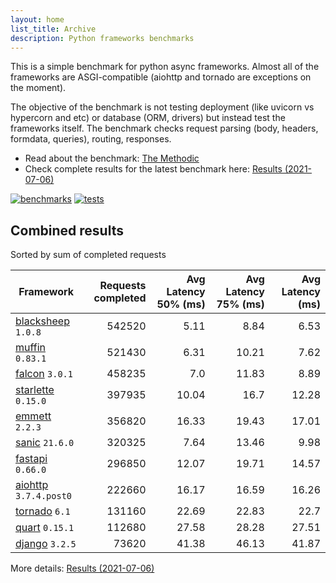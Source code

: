 ```yaml
---
layout: home
list_title: Archive
description: Python frameworks benchmarks
---
```


<script src="https://cdn.jsdelivr.net/npm/chart.js@3.2.1/dist/chart.min.js"></script>

This is a simple benchmark for python async frameworks. Almost all of the
frameworks are ASGI-compatible (aiohttp and tornado are exceptions on the
moment).

The objective of the benchmark is not testing deployment (like uvicorn vs
hypercorn and etc) or database (ORM, drivers) but instead test the frameworks
itself. The benchmark checks request parsing (body, headers, formdata,
queries), routing, responses.

* Read about the benchmark: [The Methodic](methodic.md)
* Check complete results for the latest benchmark here: [Results (2021-07-06)](_posts/2021-07-06-results.md)

[![benchmarks](https://github.com/klen/py-frameworks-bench/actions/workflows/benchmarks.yml/badge.svg)](https://github.com/klen/py-frameworks-bench/actions/workflows/benchmarks.yml)
[![tests](https://github.com/klen/py-frameworks-bench/actions/workflows/tests.yml/badge.svg)](https://github.com/klen/py-frameworks-bench/actions/workflows/tests.yml)

## Combined results

<canvas id="chart" style="margin-bottom: 2em"></canvas>
<script>
    var ctx = document.getElementById('chart').getContext('2d');
    var myChart = new Chart(ctx, {
        type: 'bar',
        data: {
            labels: ['blacksheep','muffin','falcon','starlette','emmett','sanic','fastapi','aiohttp','tornado','quart','django',],
            datasets: [
                {
                    label: '# of requests',
                    data: ['542520','521430','458235','397935','356820','320325','296850','222660','131160','112680','73620',],
                    backgroundColor: [
                        '#4E79A7', '#A0CBE8', '#F28E2B', '#FFBE7D', '#59A14F', '#8CD17D', '#B6992D', '#F1CE63', '#499894', '#86BCB6', '#E15759', '#FF9D9A', '#79706E', '#BAB0AC', '#D37295', '#FABFD2', '#B07AA1', '#D4A6C8', '#9D7660', '#D7B5A6',
                    ]
                },
            ]
        }
    });
</script>

Sorted by sum of completed requests

| Framework | Requests completed | Avg Latency 50% (ms) | Avg Latency 75% (ms) | Avg Latency (ms) |
| --------- | -----------------: | -------------------: | -------------------: | ---------------: |
| [blacksheep](https://pypi.org/project/blacksheep/) `1.0.8` | 542520 | 5.11 | 8.84 | 6.53
| [muffin](https://pypi.org/project/muffin/) `0.83.1` | 521430 | 6.31 | 10.21 | 7.62
| [falcon](https://pypi.org/project/falcon/) `3.0.1` | 458235 | 7.0 | 11.83 | 8.89
| [starlette](https://pypi.org/project/starlette/) `0.15.0` | 397935 | 10.04 | 16.7 | 12.28
| [emmett](https://pypi.org/project/emmett/) `2.2.3` | 356820 | 16.33 | 19.43 | 17.01
| [sanic](https://pypi.org/project/sanic/) `21.6.0` | 320325 | 7.64 | 13.46 | 9.98
| [fastapi](https://pypi.org/project/fastapi/) `0.66.0` | 296850 | 12.07 | 19.71 | 14.57
| [aiohttp](https://pypi.org/project/aiohttp/) `3.7.4.post0` | 222660 | 16.17 | 16.59 | 16.26
| [tornado](https://pypi.org/project/tornado/) `6.1` | 131160 | 22.69 | 22.83 | 22.7
| [quart](https://pypi.org/project/quart/) `0.15.1` | 112680 | 27.58 | 28.28 | 27.51
| [django](https://pypi.org/project/django/) `3.2.5` | 73620 | 41.38 | 46.13 | 41.87


More details: [Results (2021-07-06)](_posts/2021-07-06-results.md)